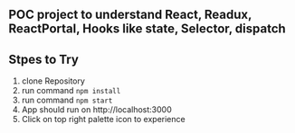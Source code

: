 ## POC project to understand React, Readux, ReactPortal, Hooks like state, Selector, dispatch

## Stpes to Try
1. clone Repository
2. run command `npm install`
3. run command  `npm start`
4. App should run on http://localhost:3000
5. Click on top right palette icon to experience